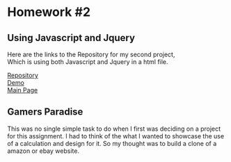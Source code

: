 # Homework #2
## Using Javascript and Jquery

Here are the links to the Repository for my second project,<br>
Which is using both Javascript and Jquery in a html file.<br>

[Repository](https://github.com/Dakota808/Dakota808.github.io/tree/master/Project_2)<br/>
[Demo](https://dakota808.github.io/Project_2/index.html)<br/>
[Main Page](https://dakota808.github.io/)


## Gamers Paradise

<p>This was no single simple task to do when I first was deciding on a project for this assignment. I had to think of the what I wanted to showcase the use of a calculation and design for it. So my thought was to build a clone of a amazon or ebay website. <p> 